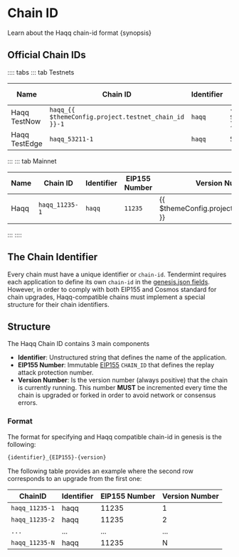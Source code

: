 <!--
order: 1
-->

# Chain ID

Learn about the Haqq chain-id format {synopsis}

## Official Chain IDs

:::: tabs
::: tab Testnets

| Name                              | Chain ID                                              | Identifier | EIP155 Number                                 | Version Number                                      |
|-----------------------------------|-------------------------------------------------------|------------|-----------------------------------------------|-----------------------------------------------------|
| Haqq TestNow | `haqq_{{ $themeConfig.project.testnet_chain_id }}-1` | `haqq`    | `{{ $themeConfig.project.testnet_chain_id }}` | `1.0.0` |
| Haqq TestEdge                | `haqq_53211-1` | `haqq`    | `53211` | `1.0.0`                                                 |

:::
::: tab Mainnet

| Name                                            | Chain ID                                      | Identifier | EIP155 Number                         | Version Number                            |
|-------------------------------------------------|-----------------------------------------------|------------|---------------------------------------|-------------------------------------------|
| Haqq | `haqq_11235-1` | `haqq`    | `11235` | {{ $themeConfig.project.version_number }} |
:::
::::


## The Chain Identifier

Every chain must have a unique identifier or `chain-id`. Tendermint requires each application to
define its own `chain-id` in the [genesis.json fields](https://docs.tendermint.com/master/spec/core/genesis.html#genesis-fields). However, in order to comply with both EIP155 and Cosmos standard for chain upgrades, Haqq-compatible chains must implement a special structure for their chain identifiers.

## Structure

The Haqq Chain ID contains 3 main components

- **Identifier**: Unstructured string that defines the name of the application.
- **EIP155 Number**: Immutable [EIP155](https://github.com/ethereum/EIPs/blob/master/EIPS/eip-155.md) `CHAIN_ID` that defines the replay attack protection number.
- **Version Number**: Is the version number (always positive) that the chain is currently running.
This number **MUST** be incremented every time the chain is upgraded or forked in order to avoid network or consensus errors.

### Format

The format for specifying and Haqq compatible chain-id in genesis is the following:

```bash
{identifier}_{EIP155}-{version}
```

The following table provides an example where the second row corresponds to an upgrade from the first one:

| ChainID        | Identifier | EIP155 Number | Version Number |
|----------------|------------|---------------|----------------|
| `haqq_11235-1` | haqq      | 11235          | 1              |
| `haqq_11235-2` | haqq      | 11235          | 2              |
| `...`          | ...        | ...           | ...            |
| `haqq_11235-N` | haqq      | 11235          | N              |
